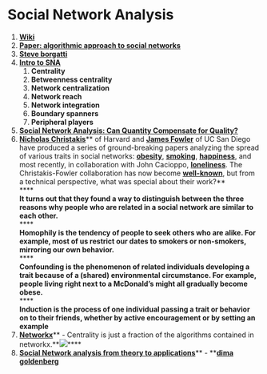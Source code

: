 # Social Network Analysis

1. [**Wiki**](https://en.wikipedia.org/wiki/Social_network)
2. [**Paper: algorithmic approach to social networks**](http://www.cs.carleton.edu/faculty/dlibenno/papers/thesis/thesis.pdf)
3. [**Steve borgatti**](https://sites.google.com/site/steveborgatti/home)
4. [**Intro to SNA**](http://www.orgnet.com/sna.html)
   1. **Centrality**
   2. **Betweenness centrality**
   3. **Network centralization**
   4. **Network reach**
   5. **Network integration**
   6. **Boundary spanners**
   7. **Peripheral players**
5. [**Social Network Analysis: Can Quantity Compensate for Quality?**](https://33bits.wordpress.com/2009/02/15/social-network-analysis-can-quantity-substitute-for-quality/)
6. [**Nicholas Christakis**](http://www.wjh.harvard.edu/soc/faculty/christakis/)** of Harvard and **[**James Fowler**](http://jhfowler.ucsd.edu)** of UC San Diego have produced a series of ground-breaking papers analyzing the spread of various traits in social networks: **[**obesity**](http://content.nejm.org/cgi/content/full/357/4/370)**, **[**smoking**](http://content.nejm.org/cgi/content/full/358/21/2249)**, **[**happiness**](http://www.bmj.com/cgi/content/full/337/dec04\_2/a2338)**, and most recently, in collaboration with John Cacioppo, **[**loneliness**](http://papers.ssrn.com/sol3/papers.cfm?abstract_id=1319108)**. The Christakis-Fowler collaboration has now become **[**well-known**](http://jhfowler.ucsd.edu/science_friendship_as_a_health_factor.pdf)**, but from a technical perspective, what was special about their work?**\
   ****\
   **It turns out that they found a way to distinguish between the three reasons why people who are related in a social network are similar to each other.**\
   ****\
   **Homophily is the tendency of people to seek others who are alike. For example, most of us restrict our dates to smokers or non-smokers, mirroring our own behavior.**\
   ****\
   **Confounding is the phenomenon of related individuals developing a trait because of a (shared) environmental circumstance. For example, people living right next to a McDonald’s might all gradually become obese.**\
   ****\
   **Induction is the process of one individual passing a trait or behavior on to their friends, whether by active encouragement or by setting an example**
7. [**Networkx**](https://networkx.org/documentation/networkx-1.10/reference/algorithms.html)** - Centrality is just a fraction of the algorithms contained in networkx.**![](https://lh3.googleusercontent.com/Z2U_f5O_A407pAxkfZzNLMDjm0LZbFa4bDs2qddvSE2HQ-UbaXHAMRAylOhM7AgblncrxGKHzFvT31O96jKfJ2QgxHK7ntItXsbOxEdlt8eL1HlLUKvvo1tG6kT-txQuxMyAYEif)****
8. [**Social Network analysis from theory to applications**](https://towardsdatascience.com/social-network-analysis-from-theory-to-applications-with-python-d12e9a34c2c7)** - **[**dima goldenberg**](https://www.linkedin.com/in/dimgold/)
